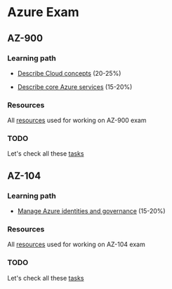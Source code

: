 # Azure Exam  

## AZ-900  

### Learning path  

- [Describe Cloud concepts](./az-900/01-describe-cloud-concepts/README.md) (20-25%)  

- [Describe core Azure services](./az-900/02-describe-azure-services/README.md) (15-20%) 


### Resources  

All [resources](./az-900/README.md#useful-resources) used for working on AZ-900 exam  

### TODO  

Let's check all these [tasks](./az-900/README.md#todo)  


## AZ-104  

### Learning path

- [Manage Azure identities and governance](./az-104/01-manage-azure-identities-and-governance/README.md) (15-20%)

### Resources  

All [resources](./az-104/README.md#useful-resources) used for working on AZ-104 exam  

### TODO  

Let's check all these [tasks](./az-104/README.md#todo)  
